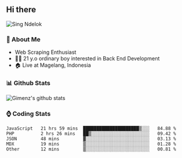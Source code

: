 
## Hi there
 ![Sing Ndelok](https://komarev.com/ghpvc/?username=Gimenz&color=green)

### 👤 About Me
* Web Scraping Enthusiast
* 🤷‍♂️ 21 y.o ordinary boy interested in Back End Development
* 🏠 Live at Magelang, Indonesia 

### 📊 Github Stats
  <img alt="Gimenz's github stats" src="https://github-readme-stats.vercel.app/api?username=Gimenz&count_private=true&hide=issues&show_icons=true&include_all_commits=true&line_height=24&border_radius=0"/>

### ⌚ Coding Stats
<!--START_SECTION:waka-->

```text
JavaScript   21 hrs 59 mins  █████████████████████▒░░░   84.88 %
PHP          2 hrs 26 mins   ██▒░░░░░░░░░░░░░░░░░░░░░░   09.42 %
JSON         48 mins         ▓░░░░░░░░░░░░░░░░░░░░░░░░   03.13 %
MDX          19 mins         ▒░░░░░░░░░░░░░░░░░░░░░░░░   01.28 %
Other        12 mins         ▒░░░░░░░░░░░░░░░░░░░░░░░░   00.81 %
```

<!--END_SECTION:waka-->

